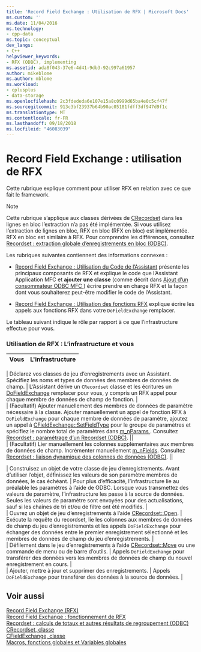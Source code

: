 ```yaml
---
title: 'Record Field Exchange : Utilisation de RFX | Microsoft Docs'
ms.custom: ''
ms.date: 11/04/2016
ms.technology:
- cpp-data
ms.topic: conceptual
dev_langs:
- C++
helpviewer_keywords:
- RFX (ODBC), implementing
ms.assetid: ada8f043-37e6-4d41-9db3-92c997a61957
author: mikeblome
ms.author: mblome
ms.workload:
- cplusplus
- data-storage
ms.openlocfilehash: 2c3fdededa6e107e15a8c0999d65ba4e0c5cf47f
ms.sourcegitcommit: 913c3bf23937b64b90ac05181fdff3df947d9f1c
ms.translationtype: MT
ms.contentlocale: fr-FR
ms.lasthandoff: 09/18/2018
ms.locfileid: "46083039"
---
```

# <a name="record-field-exchange-using-rfx"></a>Record Field Exchange : utilisation de RFX

Cette rubrique explique comment pour utiliser RFX en relation avec ce que fait le framework.  
  
> [!NOTE]
>  Cette rubrique s’applique aux classes dérivées de [CRecordset](../../mfc/reference/crecordset-class.md) dans les lignes en bloc l’extraction n’a pas été implémentée. Si vous utilisez l’extraction de lignes en bloc, RFX en bloc (RFX en bloc) est implémentée. RFX en bloc est similaire à RFX. Pour comprendre les différences, consultez [Recordset : extraction globale d’enregistrements en bloc (ODBC)](../../data/odbc/recordset-fetching-records-in-bulk-odbc.md).  
  
Les rubriques suivantes contiennent des informations connexes :  
  
- [Record Field Exchange : Utilisation du Code de l’Assistant](../../data/odbc/record-field-exchange-working-with-the-wizard-code.md) présente les principaux composants de RFX et explique le code que l’Assistant Application MFC et **ajouter une classe** (comme décrit dans [Ajout d’un consommateur ODBC MFC ](../../mfc/reference/adding-an-mfc-odbc-consumer.md)) écrire prendre en charge RFX et la façon dont vous souhaiterez peut-être modifier le code de l’Assistant.  
  
- [Record Field Exchange : Utilisation des fonctions RFX](../../data/odbc/record-field-exchange-using-the-rfx-functions.md) explique écrire les appels aux fonctions RFX dans votre `DoFieldExchange` remplacer.  
  
Le tableau suivant indique le rôle par rapport à ce que l’infrastructure effectue pour vous.  
  
### <a name="using-rfx-you-and-the-framework"></a>Utilisation de RFX : L’infrastructure et vous  
  
|Vous|L'infrastructure|  
|---------|-------------------|  

| Déclarez vos classes de jeu d’enregistrements avec un Assistant. Spécifiez les noms et types de données des membres de données de champ. | L’Assistant dérive un `CRecordset` classe et les écritures un [DoFieldExchange](../../mfc/reference/crecordset-class.md#dofieldexchange) remplacer pour vous, y compris un RFX appel pour chaque membre de données de champ de fonction. |  
| (Facultatif) Ajouter manuellement des membres de données de paramètre nécessaire à la classe. Ajouter manuellement un appel de fonction RFX à `DoFieldExchange` pour chaque membre de données de paramètre, ajoutez un appel à [CFieldExchange::SetFieldType](../../mfc/reference/cfieldexchange-class.md#setfieldtype) pour le groupe de paramètres et spécifiez le nombre total de paramètres dans [m_nParams ](../../mfc/reference/crecordset-class.md#m_nparams). Consultez [Recordset : paramétrage d’un Recordset (ODBC)](../../data/odbc/recordset-parameterizing-a-recordset-odbc.md). ||  
| (Facultatif) Lier manuellement les colonnes supplémentaires aux membres de données de champ. Incrémenter manuellement [m_nFields](../../mfc/reference/crecordset-class.md#m_nfields). Consultez [Recordset : liaison dynamique des colonnes de données (ODBC)](../../data/odbc/recordset-dynamically-binding-data-columns-odbc.md). ||  

| Construisez un objet de votre classe de jeu d’enregistrements. Avant d’utiliser l’objet, définissez les valeurs de son paramètre membres de données, le cas échéant. | Pour plus d’efficacité, l’infrastructure lie au préalable les paramètres à l’aide de ODBC. Lorsque vous transmettez des valeurs de paramètre, l’infrastructure les passe à la source de données. Seules les valeurs de paramètre sont envoyées pour des actualisations, sauf si les chaînes de tri et/ou de filtre ont été modifiés. |  
| Ouvrez un objet de jeu d’enregistrements à l’aide [CRecordset::Open](../../mfc/reference/crecordset-class.md#open). | Exécute la requête du recordset, lie les colonnes aux membres de données de champ du jeu d’enregistrements et les appels `DoFieldExchange` pour échanger des données entre le premier enregistrement sélectionné et les membres de données de champ du jeu d’enregistrements. |  
| Défilement dans le jeu d’enregistrements à l’aide [CRecordset::Move](../../mfc/reference/crecordset-class.md#move) ou une commande de menu ou de barre d’outils. | Appels `DoFieldExchange` pour transférer des données vers les membres de données de champ du nouvel enregistrement en cours. |  
| Ajouter, mettre à jour et supprimer des enregistrements. | Appels `DoFieldExchange` pour transférer des données à la source de données. |  
  
## <a name="see-also"></a>Voir aussi  

[Record Field Exchange (RFX)](../../data/odbc/record-field-exchange-rfx.md)<br/>
[Record Field Exchange : fonctionnement de RFX](../../data/odbc/record-field-exchange-how-rfx-works.md)<br/>
[Recordset : calculs de totaux et autres résultats de regroupement (ODBC)](../../data/odbc/recordset-obtaining-sums-and-other-aggregate-results-odbc.md)<br/>
[CRecordset, classe](../../mfc/reference/crecordset-class.md)<br/>
[CFieldExchange, classe](../../mfc/reference/cfieldexchange-class.md)<br/>
[Macros, fonctions globales et Variables globales](../../mfc/reference/mfc-macros-and-globals.md)

